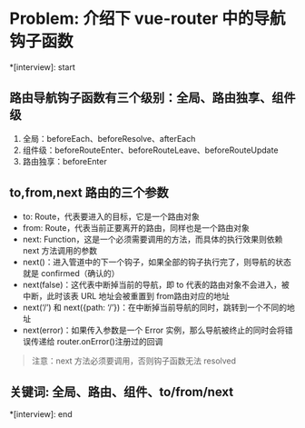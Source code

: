 # Problem: 介绍下 vue-router 中的导航钩子函数

*[interview]: start

## 路由导航钩子函数有三个级别：全局、路由独享、组件级
1. 全局：beforeEach、beforeResolve、afterEach
2. 组件级：beforeRouteEnter、beforeRouteLeave、beforeRouteUpdate
3. 路由独享：beforeEnter

## to,from,next 路由的三个参数
- to: Route，代表要进入的目标，它是一个路由对象
- from: Route，代表当前正要离开的路由，同样也是一个路由对象
- next: Function，这是一个必须需要调用的方法，而具体的执行效果则依赖 next 方法调用的参数
- next()：进入管道中的下一个钩子，如果全部的钩子执行完了，则导航的状态就是 confirmed（确认的）
- next(false)：这代表中断掉当前的导航，即 to 代表的路由对象不会进入，被中断，此时该表 URL 地址会被重置到 from路由对应的地址
- next(‘/’) 和 next({path: ‘/’})：在中断掉当前导航的同时，跳转到一个不同的地址
- next(error)：如果传入参数是一个 Error 实例，那么导航被终止的同时会将错误传递给 router.onError()注册过的回调
> 注意：next 方法必须要调用，否则钩子函数无法 resolved

## 关键词: 全局、路由、组件、to/from/next
*[interview]: end
